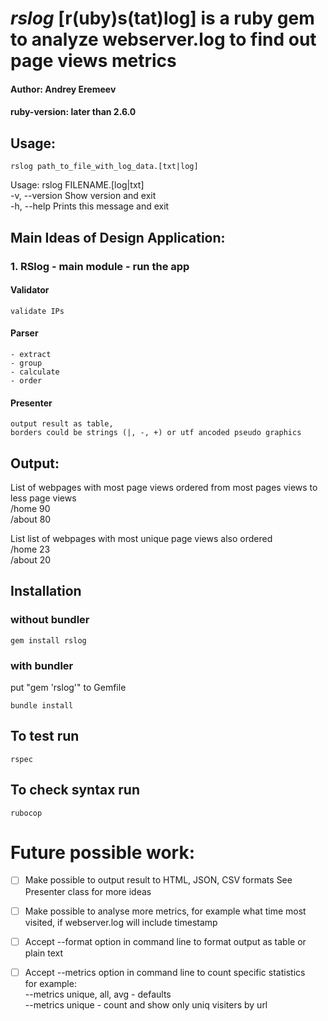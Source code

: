 # ***rslog*** [r(uby)s(tat)log] is a ruby gem to analyze webserver.log to find out page views metrics
#### Author: Andrey Eremeev
#### ruby-version: later than 2.6.0

## Usage:
  ```
  rslog path_to_file_with_log_data.[txt|log]
  ```

  Usage: rslog FILENAME.[log|txt]  
    -v, --version                    Show version and exit  
    -h, --help                       Prints this message and exit  


## Main Ideas of Design Application:

### 1. RSlog - main module - run the app

  #### Validator  
    validate IPs  
   
  #### Parser
    - extract  
    - group  
    - calculate  
    - order    
  #### Presenter  
    output result as table,  
    borders could be strings (|, -, +) or utf ancoded pseudo graphics  
   
## Output:
  List of webpages with most page views ordered from most pages views to less page views  
    /home 90  
    /about 80  
 
  List list of webpages with most unique page views also ordered  
    /home 23  
    /about 20  


## Installation
### without bundler
```
gem install rslog
```
### with bundler
put "gem 'rslog'" to Gemfile
```
bundle install
```

## To test run
```
rspec
```

## To check syntax run
```
rubocop
```


# Future possible work:

- [ ] Make possible to output result to HTML, JSON, CSV formats
   See Presenter class for more ideas

- [ ] Make possible to analyse more metrics, for example what time most visited, 
   if webserver.log will include timestamp

- [ ] Accept --format option in command line to format output as table or plain text

- [ ] Accept --metrics option in command line to count specific statistics  
      for example:  
      --metrics unique, all, avg - defaults  
      --metrics unique - count  and show only uniq visiters by url  

